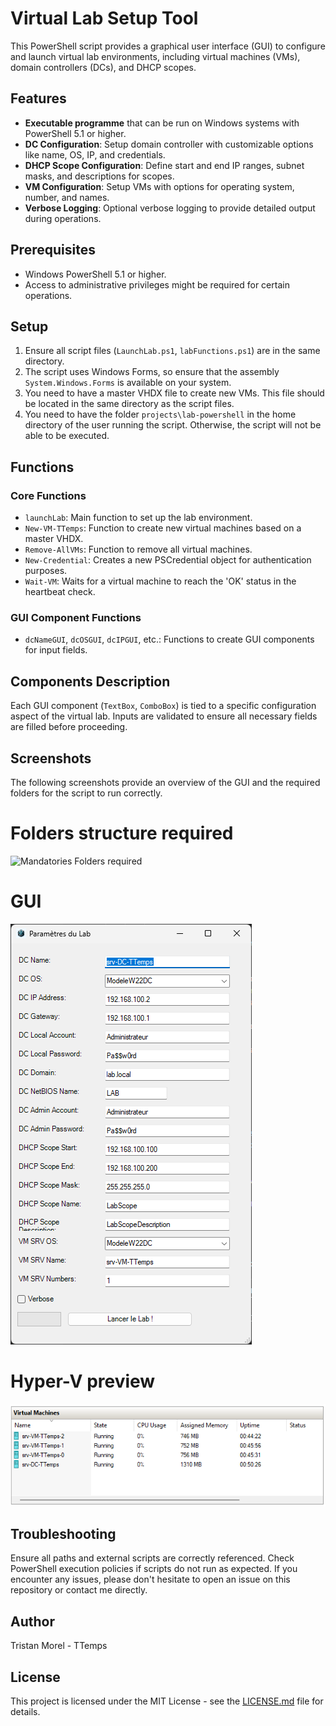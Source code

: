 # Virtual Lab Setup Tool

This PowerShell script provides a graphical user interface (GUI) to configure and launch virtual lab environments, including virtual machines (VMs), domain controllers (DCs), and DHCP scopes.

## Features

- **Executable programme** that can be run on Windows systems with PowerShell 5.1 or higher.
- **DC Configuration**: Setup domain controller with customizable options like name, OS, IP, and credentials.
- **DHCP Scope Configuration**: Define start and end IP ranges, subnet masks, and descriptions for scopes.
- **VM Configuration**: Setup VMs with options for operating system, number, and names.
- **Verbose Logging**: Optional verbose logging to provide detailed output during operations.

## Prerequisites

- Windows PowerShell 5.1 or higher.
- Access to administrative privileges might be required for certain operations.

## Setup

1. Ensure all script files (`LaunchLab.ps1`, `labFunctions.ps1`) are in the same directory.
2. The script uses Windows Forms, so ensure that the assembly `System.Windows.Forms` is available on your system.
3. You need to have a master VHDX file to create new VMs. This file should be located in the same directory as the script files.
4. You need to have the folder `projects\lab-powershell` in the home directory of the user running the script. Otherwise, the script will not be able to be executed.

## Functions

### Core Functions

- `launchLab`: Main function to set up the lab environment.
- `New-VM-TTemps`: Function to create new virtual machines based on a master VHDX.
- `Remove-AllVMs`: Function to remove all virtual machines.
- `New-Credential`: Creates a new PSCredential object for authentication purposes.
- `Wait-VM`: Waits for a virtual machine to reach the 'OK' status in the heartbeat check.

### GUI Component Functions

- `dcNameGUI`, `dcOSGUI`, `dcIPGUI`, etc.: Functions to create GUI components for input fields.

## Components Description

Each GUI component (`TextBox`, `ComboBox`) is tied to a specific configuration aspect of the virtual lab. Inputs are validated to ensure all necessary fields are filled before proceeding.

## Screenshots

The following screenshots provide an overview of the GUI and the required folders for the script to run correctly.

# Folders structure required
![Mandatories Folders required](/screenshots/image1.png)

# GUI
![Main Menu](/screenshots/image2.png)

# Hyper-V preview
![Hyper-V preview](/screenshots/image3.png)

## Troubleshooting

Ensure all paths and external scripts are correctly referenced. Check PowerShell execution policies if scripts do not run as expected.
If you encounter any issues, please don't hesitate to open an issue on this repository or contact me directly.

## Author

Tristan Morel - TTemps

## License

This project is licensed under the MIT License - see the [LICENSE.md](LICENSE.md) file for details.
